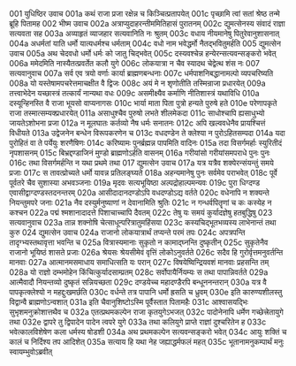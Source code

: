 001  	युधिष्ठिर उवाच
001a	कथं राजा प्रजा रक्षेन्न च किञ्चित्प्रतापयेत्
001c	पृच्छामि त्वां सतां श्रेष्ठ तन्मे ब्रूहि पितामह
002  	भीष्म उवाच
002a	अत्राप्युदाहरन्तीममितिहासं पुरातनम्
002c	द्युमत्सेनस्य संवादं राज्ञा सत्यवता सह
003a	अव्याहृतं व्याजहार सत्यवानिति नः श्रुतम्
003c	वधाय नीयमानेषु पितुरेवानुशासनात्
004a	अधर्मतां याति धर्मो यात्यधर्मश्च धर्मताम्
004c	वधो नाम भवेद्धर्मो नैतद्भवितुमर्हति
005  	द्युमत्सेन उवाच
005a	अथ चेदवधो धर्मो धर्मः को जातु चिद्भवेत्
005c	दस्यवश्चेन्न हन्येरन्सत्यवन्सङ्करो भवेत्
006a	ममेदमिति नास्यैतत्प्रवर्तेत कलौ युगे
006c	लोकयात्रा न चैव स्यादथ चेद्वेत्थ शंस नः
007  	सत्यवानुवाच
007a	सर्व एव त्रयो वर्णाः कार्या ब्राह्मणबन्धनाः
007c	धर्मपाशनिबद्धानामल्पो व्यपचरिष्यति
008a	यो यस्तेषामपचरेत्तमाचक्षीत वै द्विजः
008c	अयं मे न शृणोतीति तस्मिन्राजा प्रधारयेत्
009a	तत्त्वाभेदेन यच्छास्त्रं तत्कार्यं नान्यथा वधः
009c	असमीक्ष्यैव कर्माणि नीतिशास्त्रं यथाविधि
010a	दस्यून्हिनस्ति वै राजा भूयसो वाप्यनागसः
010c	भार्या माता पिता पुत्रो हन्यते पुरुषे हते
010e	परेणापकृते राजा तस्मात्सम्यक्प्रधारयेत्
011a	असाधुश्चैव पुरुषो लभते शीलमेकदा
011c	साधोश्चापि ह्यसाधुभ्यो जायतेऽशोभना प्रजा
012a	न मूलघातः कर्तव्यो नैष धर्मः सनातनः
012c	अपि खल्ववधेनैव प्रायश्चित्तं विधीयते
013a	उद्वेजनेन बन्धेन विरूपकरणेन च
013c	वधदण्डेन ते क्लेश्या न पुरोऽहितसम्पदा
014a	यदा पुरोहितं वा ते पर्येयुः शरणैषिणः
014c	करिष्यामः पुनर्ब्रह्मन्न पापमिति वादिनः
015a	तदा विसर्गमर्हाः स्युरितीदं नृपशासनम्
015c	बिभ्रद्दण्डाजिनं मुण्डो ब्राह्मणोऽर्हति वासनम्
016a	गरीयांसो गरीयांसमपराधे पुनः पुनः
016c	तथा विसर्गमर्हन्ति न यथा प्रथमे तथा
017  	द्युमत्सेन उवाच
017a	यत्र यत्रैव शक्येरन्संयन्तुं समये प्रजाः
017c	स तावत्प्रोच्यते धर्मो यावन्न प्रतिलङ्घ्यते
018a	अहन्यमानेषु पुनः सर्वमेव पराभवेत्
018c	पूर्वे पूर्वतरे चैव सुशास्या अभवञ्जनाः
019a	मृदवः सत्यभूयिष्ठा अल्पद्रोहाल्पमन्यवः
019c	पुरा धिग्दण्ड एवासीद्वाग्दण्डस्तदनन्तरम्
020a	आसीदादानदण्डोऽपि वधदण्डोऽद्य वर्तते
020c	वधेनापि न शक्यन्ते नियन्तुमपरे जनाः
021a	नैव दस्युर्मनुष्याणां न देवानामिति श्रुतिः
021c	न गन्धर्वपितॄणां च कः कस्येह न कश्चन
022a	पद्मं श्मशानादादत्ते पिशाचाच्चापि दैवतम्
022c	तेषु यः समयं कुर्यादज्ञेषु हतबुद्धिषु
023  	सत्यवानुवाच
023a	तान्न शक्नोषि चेत्साधून्परित्रातुमहिंसया
023c	कस्यचिद्भूतभव्यस्य लाभेनान्तं तथा कुरु
024  	द्युमत्सेन उवाच
024a	राजानो लोकयात्रार्थं तप्यन्ते परमं तपः
024c	अपत्रपन्ति तादृग्भ्यस्तथावृत्ता भवन्ति च
025a	वित्रास्यमानाः सुकृतो न कामाद्घ्नन्ति दुष्कृतीन्
025c	सुकृतेनैव राजानो भूयिष्ठं शासते प्रजाः
026a	श्रेयसः श्रेयसीमेवं वृत्तिं लोकोऽनुवर्तते
026c	सदैव हि गुरोर्वृत्तमनुवर्तन्ति मानवाः
027a	आत्मानमसमाधाय समाधित्सति यः परान्
027c	विषयेष्विन्द्रियवशं मानवाः प्रहसन्ति तम्
028a	यो राज्ञो दम्भमोहेन किंचित्कुर्यादसाम्प्रतम्
028c	सर्वोपायैर्नियम्यः स तथा पापान्निवर्तते
029a	आत्मैवादौ नियन्तव्यो दुष्कृतं सन्नियच्छता
029c	दण्डयेच्च महादण्डैरपि बन्धूननन्तरान्
030a	यत्र वै पापकृत्क्लेश्यो न महद्दुःखमर्छति
030c	वर्धन्ते तत्र पापानि धर्मो ह्रसति च ध्रुवम्
030e	इति कारुण्यशीलस्तु विद्वान्वै ब्राह्मणोऽन्वशात्
031a	इति चैवानुशिष्टोऽस्मि पूर्वैस्तात पितामहैः
031c	आश्वासयद्भिः सुभृशमनुक्रोशात्तथैव च
032a	एतत्प्रथमकल्पेन राजा कृतयुगेऽभजत्
032c	पादोनेनापि धर्मेण गच्छेत्त्रेतायुगे तथा
032e	द्वापरे तु द्विपादेन पादेन त्वपरे युगे
033a	तथा कलियुगे प्राप्ते राज्ञां दुश्चरितेन ह
033c	भवेत्कालविशेषेण कला धर्मस्य षोडशी
034a	अथ प्रथमकल्पेन सत्यवन्सङ्करो भवेत्
034c	आयुः शक्तिं च कालं च निर्दिश्य तप आदिशेत्
035a	सत्याय हि यथा नेह जह्याद्धर्मफलं महत्
035c	भूतानामनुकम्पार्थं मनुः स्वायम्भुवोऽब्रवीत्

